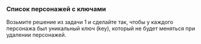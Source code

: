 ### Список персонажей с ключами

Возьмите решение из задачи 1 и сделайте так, чтобы у каждого персонажа был уникальный ключ (key), который не будет меняться при удалении персонажей.